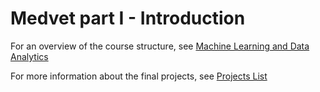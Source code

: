 # Medvet part I - Introduction

For an overview of the course structure, see [Machine Learning and Data Analytics](http://medvet.inginf.units.it/teaching/machine-learning-and-data-analytics-2018-2019)

For more information about the final projects, see [Projects List](http://medvet.inginf.units.it/teaching/machine-learning-and-data-analytics-2018-2019/student-project)